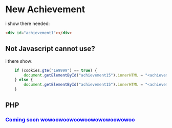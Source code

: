 # New Achievement
i show there needed:
```html
<div id="achievement1"></div>
```

## Not Javascript cannot use?
i there show:
```js
    if (cookies.gte("1e9999") == true) {
        document.getElementById("achievement15").innerHTML = "<achievement class=\"locked\">O lord who is the creator, grace my existence with cookies</achievement>"
    } else {
        document.getElementById("achievement15").innerHTML = "<achievement class=\"unlocked\">O lord who is the creator, grace my existence with cookies</achievement>"
    }
```

## PHP
### <span style="color:blue">Coming soon wowoowoowoowoowowowoowowoo</span>